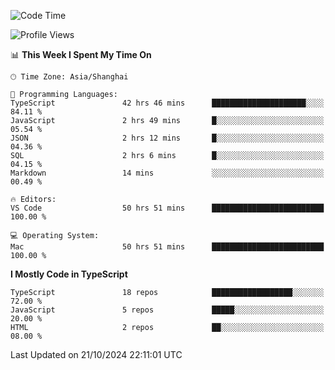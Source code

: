 <!--START_SECTION:waka-->
![Code Time](http://img.shields.io/badge/Code%20Time-6%2C789%20hrs%2046%20mins-blue)

![Profile Views](http://img.shields.io/badge/Profile%20Views-1-blue)

📊 **This Week I Spent My Time On** 

```text
🕑︎ Time Zone: Asia/Shanghai

💬 Programming Languages: 
TypeScript               42 hrs 46 mins      █████████████████████░░░░   84.11 % 
JavaScript               2 hrs 49 mins       █░░░░░░░░░░░░░░░░░░░░░░░░   05.54 % 
JSON                     2 hrs 12 mins       █░░░░░░░░░░░░░░░░░░░░░░░░   04.36 % 
SQL                      2 hrs 6 mins        █░░░░░░░░░░░░░░░░░░░░░░░░   04.15 % 
Markdown                 14 mins             ░░░░░░░░░░░░░░░░░░░░░░░░░   00.49 % 

🔥 Editors: 
VS Code                  50 hrs 51 mins      █████████████████████████   100.00 % 

💻 Operating System: 
Mac                      50 hrs 51 mins      █████████████████████████   100.00 % 
```

**I Mostly Code in TypeScript** 

```text
TypeScript               18 repos            ██████████████████░░░░░░░   72.00 % 
JavaScript               5 repos             █████░░░░░░░░░░░░░░░░░░░░   20.00 % 
HTML                     2 repos             ██░░░░░░░░░░░░░░░░░░░░░░░   08.00 % 
```




 Last Updated on 21/10/2024 22:11:01 UTC
<!--END_SECTION:waka-->
